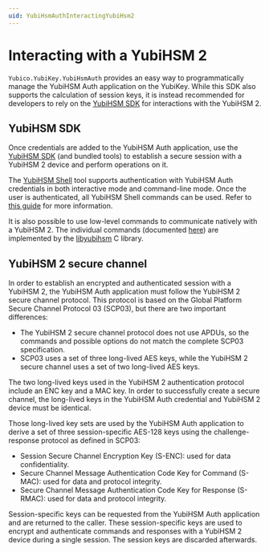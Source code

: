```yaml
---
uid: YubiHsmAuthInteractingYubiHsm2
---
```


<!-- Copyright 2022 Yubico AB

Licensed under the Apache License, Version 2.0 (the "License");
you may not use this file except in compliance with the License.
You may obtain a copy of the License at

    http://www.apache.org/licenses/LICENSE-2.0

Unless required by applicable law or agreed to in writing, software
distributed under the License is distributed on an "AS IS" BASIS,
WITHOUT WARRANTIES OR CONDITIONS OF ANY KIND, either express or implied.
See the License for the specific language governing permissions and
limitations under the License. -->

# Interacting with a YubiHSM 2

`Yubico.YubiKey.YubiHsmAuth` provides an easy way to programmatically manage the YubiHSM Auth application on the YubiKey. While this SDK also supports the calculation of session keys, it is instead recommended for developers to rely on the [YubiHSM SDK](https://docs.yubico.com/hardware/yubihsm-2/hsm-2-user-guide/) for interactions with the YubiHSM 2.

## YubiHSM SDK

Once credentials are added to the YubiHSM Auth application, use the [YubiHSM SDK](https://docs.yubico.com/hardware/yubihsm-2/hsm-2-user-guide/) (and bundled tools) to establish a secure session with a YubiHSM 2 device and perform operations on it.

The [YubiHSM Shell](https://docs.yubico.com/hardware/yubihsm-2/hsm-2-user-guide/hsm2-sdk-tools-libraries.html#yubihsm-shell) tool supports authentication with YubiHSM Auth credentials in both interactive mode and command-line mode. Once the user is authenticated, all YubiHSM Shell commands can be used. Refer to [this guide](https://docs.yubico.com/hardware/yubikey/yk-5/tech-manual/yubihsm-auth.html#using-yubihsm-auth-with-yubihsm-shell) for more information.

It is also possible to use low-level commands to communicate natively with a YubiHSM 2. The individual commands (documented [here](https://docs.yubico.com/hardware/yubihsm-2/hsm-2-user-guide/hsm2-cmd-reference.html)) are implemented by the [libyubihsm](https://docs.yubico.com/hardware/yubihsm-2/hsm-2-user-guide/hsm2-sdk-tools-libraries.html#libyubihsm) C library.

## YubiHSM 2 secure channel

In order to establish an encrypted and authenticated session with a YubiHSM 2, the YubiHSM Auth application must follow the YubiHSM 2 secure channel protocol. This protocol is based on the Global Platform Secure Channel Protocol 03 (SCP03), but there are two important differences:

- The YubiHSM 2 secure channel protocol does not use APDUs, so the commands and possible options do not match the complete SCP03 specification.
- SCP03 uses a set of three long-lived AES keys, while the YubiHSM 2 secure channel uses a set of two long-lived AES keys.

The two long-lived keys used in the YubiHSM 2 authentication protocol include an ENC key and a MAC key. In order to successfully create a secure channel, the long-lived keys in the YubiHSM Auth credential and YubiHSM 2 device must be identical.

Those long-lived key sets are used by the YubiHSM Auth application to derive a set of three session-specific AES-128 keys using the challenge-response protocol as defined in SCP03:

- Session Secure Channel Encryption Key (S-ENC): used for data confidentiality.
- Secure Channel Message Authentication Code Key for Command (S-MAC): used for data and protocol integrity.
- Secure Channel Message Authentication Code Key for Response (S-RMAC): used for data and protocol integrity.

Session-specific keys can be requested from the YubiHSM Auth application and are returned to the caller. These session-specific keys are used to encrypt and authenticate commands and responses with a YubiHSM 2 device during a single session. The session keys are discarded afterwards.